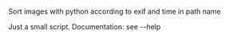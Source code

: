 Sort images with python according to exif and time in path name


Just a small script. Documentation: see --help
